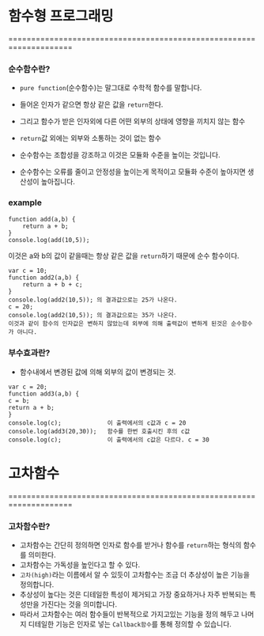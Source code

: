 # 함수형 프로그래밍

====================================================================

### 순수함수란?

- <code>pure function</code>(순수함수)는 말그대로 수학적 함수를 말합니다.
- 들어온 인자가 같으면 항상 같은 값을 <code>return</code>한다.
- 그리고 함수가 받은 인자외에 다른 어떤 외부의 상태에 영향을 끼치지 않는 함수
- <code>return</code>값 외에는 외부와 소통하는 것이 없는 함수

- 순수함수는 조합성을 강조하고 이것은 모듈화 수준을 높이는 것입니다.
- 순수함수는 오류를 줄이고 안정성을 높이는게 목적이고 모듈화 수준이 높아지면 생산성이 높아집니다.

### example

```
function add(a,b) {
    return a + b;
}
console.log(add(10,5));
```

이것은 a와 b의 값이 같을때는 항상 같은 값을 <code>return</code>하기 때문에 순수 함수이다.

```
var c = 10;
function add2(a,b) {
    return a + b + c;
}
console.log(add2(10,5)); 의 결과값으로는 25가 나온다.
c = 20;
console.log(add2(10,5)); 의 결과값으로는 35가 나온다.
이것과 같이 함수의 인자값은 변하지 않았는데 외부에 의해 출력값이 변하게 된것은 순수함수가 아니다.
```

### 부수효과란?

- 함수내에서 변경된 값에 의해 외부의 값이 변경되는 것.

```
var c = 20;
function add3(a,b) {
c = b;
return a + b;
}
console.log(c);             이 출력에서의 c값과 c = 20
console.log(add3(20,30));   함수를 한번 호출시킨 후의 c값
console.log(c);             이 출력에서의 c값은 다르다. c = 30
```

# 고차함수

====================================================================

### 고차함수란?

- 고차함수는 간단히 정의하면 인자로 함수를 받거나 함수를 <code>return</code>하는 형식의 함수를 의미한다.
- 고차함수는 가독성을 높인다고 할 수 있다.
- <code>고차(high)</code>라는 이름에서 알 수 있듯이 고차함수는 조금 더 추상성이 높은 기능을 정의합니다.
- 추상성이 높다는 것은 디테일한 특성이 제거되고 가장 중요하거나 자주 반복되는 특성만을 가진다는 것을 의미합니다.
- 따라서 고차함수는 여러 함수들이 반복적으로 가지고있는 기능을 정의 해두고 나머지 디테일한 기능은 인자로 넣는 <code>Callback함수</code>를 통해 정의할 수 있습니다.
